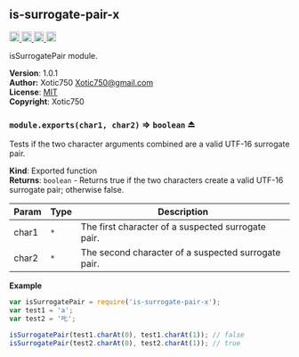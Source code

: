 <a name="module_is-surrogate-pair-x"></a>
## is-surrogate-pair-x
<a href="https://travis-ci.org/Xotic750/is-surrogate-pair-x"
title="Travis status">
<img src="https://travis-ci.org/Xotic750/is-surrogate-pair-x.svg?branch=master"
alt="Travis status" height="18">
</a>
<a href="https://david-dm.org/Xotic750/is-surrogate-pair-x"
title="Dependency status">
<img src="https://david-dm.org/Xotic750/is-surrogate-pair-x.svg"
alt="Dependency status" height="18"/>
</a>
<a href="https://david-dm.org/Xotic750/is-surrogate-pair-x#info=devDependencies"
title="devDependency status">
<img src="https://david-dm.org/Xotic750/is-surrogate-pair-x/dev-status.svg"
alt="devDependency status" height="18"/>
</a>
<a href="https://badge.fury.io/js/is-surrogate-pair-x" title="npm version">
<img src="https://badge.fury.io/js/is-surrogate-pair-x.svg"
alt="npm version" height="18">
</a>

isSurrogatePair module.

**Version**: 1.0.1  
**Author:** Xotic750 <Xotic750@gmail.com>  
**License**: [MIT](&lt;https://opensource.org/licenses/MIT&gt;)  
**Copyright**: Xotic750  
<a name="exp_module_is-surrogate-pair-x--module.exports"></a>
### `module.exports(char1, char2)` ⇒ <code>boolean</code> ⏏
Tests if the two character arguments combined are a valid UTF-16
surrogate pair.

**Kind**: Exported function  
**Returns**: <code>boolean</code> - Returns true if the two characters create a valid
 UTF-16 surrogate pair; otherwise false.  

| Param | Type | Description |
| --- | --- | --- |
| char1 | <code>\*</code> | The first character of a suspected surrogate pair. |
| char2 | <code>\*</code> | The second character of a suspected surrogate pair. |

**Example**  
```js
var isSurrogatePair = require('is-surrogate-pair-x');
var test1 = 'a';
var test2 = '𠮟';

isSurrogatePair(test1.charAt(0), test1.charAt(1)); // false
isSurrogatePair(test2.charAt(0), test2.charAt(1)); // true
```

